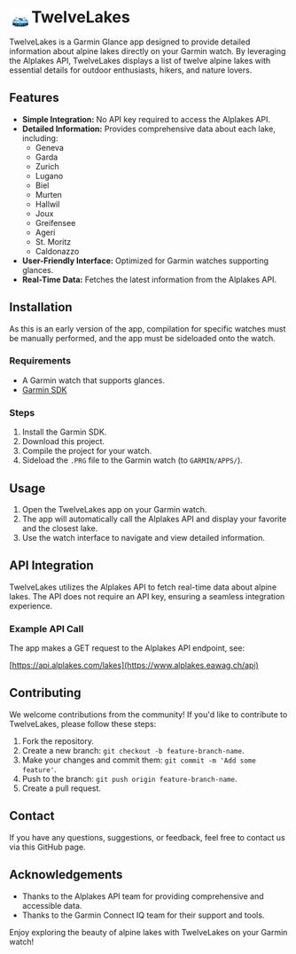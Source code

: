 # TwelveLakes <div style="float: left;"><img src="https://github.com/Wandersalamander/TwelveLakes/blob/master/resources/drawables/launcher_icon.png" width="40" height="40"/></div> 

TwelveLakes is a Garmin Glance app designed to provide detailed information about alpine lakes directly on your Garmin watch. By leveraging the Alplakes API, TwelveLakes displays a list of twelve alpine lakes with essential details for outdoor enthusiasts, hikers, and nature lovers.

## Features

- **Simple Integration:** No API key required to access the Alplakes API.
- **Detailed Information:** Provides comprehensive data about each lake, including:
  - Geneva
  - Garda
  - Zurich
  - Lugano
  - Biel
  - Murten
  - Hallwil
  - Joux
  - Greifensee
  - Ageri
  - St. Moritz
  - Caldonazzo
- **User-Friendly Interface:** Optimized for Garmin watches supporting glances.
- **Real-Time Data:** Fetches the latest information from the Alplakes API.

## Installation

As this is an early version of the app, compilation for specific watches must be manually performed, and the app must be sideloaded onto the watch.

### Requirements

- A Garmin watch that supports glances.
- [Garmin SDK](https://developer.garmin.com/connect-iq/sdk/)

### Steps

1. Install the Garmin SDK.
2. Download this project.
3. Compile the project for your watch.
4. Sideload the `.PRG` file to the Garmin watch (to `GARMIN/APPS/`).

## Usage

1. Open the TwelveLakes app on your Garmin watch.
2. The app will automatically call the Alplakes API and display your favorite and the closest lake.
3. Use the watch interface to navigate and view detailed information.

## API Integration

TwelveLakes utilizes the Alplakes API to fetch real-time data about alpine lakes. The API does not require an API key, ensuring a seamless integration experience.

### Example API Call

The app makes a GET request to the Alplakes API endpoint, see:

[https://api.alplakes.com/lakes](https://www.alplakes.eawag.ch/api)

## Contributing

We welcome contributions from the community! If you'd like to contribute to TwelveLakes, please follow these steps:

1. Fork the repository.
2. Create a new branch: `git checkout -b feature-branch-name`.
3. Make your changes and commit them: `git commit -m 'Add some feature'`.
4. Push to the branch: `git push origin feature-branch-name`.
5. Create a pull request.

## Contact

If you have any questions, suggestions, or feedback, feel free to contact us via this GitHub page.

## Acknowledgements

- Thanks to the Alplakes API team for providing comprehensive and accessible data.
- Thanks to the Garmin Connect IQ team for their support and tools.

Enjoy exploring the beauty of alpine lakes with TwelveLakes on your Garmin watch!
